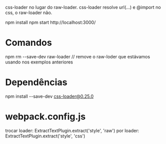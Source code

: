 css-loader no lugar do raw-loader.
css-loader resolve url(...) e @import no css, o raw-loader não.

npm install
npm start
http://localhost:3000/


# Comandos
npm rm --save-dev raw-loader // remove o raw-loder que estávamos usando nos exemplos anteriores

# Dependências
npm install --save-dev css-loader@0.25.0

# webpack.config.js
trocar
loader: ExtractTextPlugin.extract('style', 'raw')
por
loader: ExtractTextPlugin.extract('style', 'css')